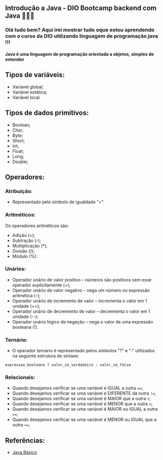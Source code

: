 ## Introdução a Java - DIO Bootcamp backend com Java 👩🏼‍💻

### Olá tudo bem? Aqui irei mostrar tudo oque estou aprendendo com o curso da DIO utilizando linguagem de programação java !!!

#### Java é uma linguagem de programação orientada a objetos, simples de entender 

## Tipos de variáveis:
- Variável global;
- Variável estática;
- Variável local.

## Tipos de dados primitivos:
- Boolean;
- Char;
- Byte;
- Short;
- Int;
- Float;
- Long;
- Double;

## Operadores:
### Atribuição:
- Representado pelo símbolo de igualdade "=".

### Aritméticos:
Os operadores aritméticos são: 
- Adição (+);
- Subtração (-);
- Multiplicação (*);
- Divisão (/);
- Módulo (%).

### Unários:
- Operador unário de valor positivo – números são positivos sem esse operador explicitamente (+);
- Operador unário de valor negativo – nega um número ou expressão aritmética (-);
- Operador unário de incremento de valor – incrementa o valor em 1 unidade (++);
- Operador unário de decremento de valor – decrementa o valor em 1 unidade (--);
- Operador unário lógico de negação – nega o valor de uma expressão booleana (!).

### Ternário:
- O operador ternário é representado pelos símbolos "?" e ":" utilizados na seguinte estrutura de sintaxe:
  
`expressao_booleana ? valor_se_verdadeiro : valor_se_falso`

### Relacionais: 
- Quando desejamos verificar se uma variável é IGUAL a outra `==`;
- Quando desejamos verificar se uma variável é DIFERENTE da outra `!=`;
- Quando desejamos verificar se uma variável é MAIOR que a outra `>`;
- Quando desejamos verificar se uma variável é MENOR que a outra `<`;
- Quando desejamos verificar se uma variável é MAIOR ou IGUAL a outra `>=`;
- Quando desejamos verificar se uma variável é MENOR ou IGUAL que a outra `<=`;


## Referências: 
- [Java Básico](https://glysns.gitbook.io/java-basico)

